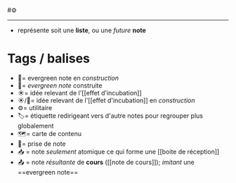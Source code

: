 #⚙️

---
- représente soit une **liste**, ou une *future* **note**
# Tags / balises
- 🌱= evergreen note en *construction*
- 🌲= *evergreen note* construite
- ☀️= idée relevant de l'[[effet d'incubation]]
- ☀️/🌱= idée relevant de l'[[effet d'incubation]] en *construction*
- ⚙️= utilitaire
- 🏷️= étiquette redirigeant vers d'autre notes pour regrouper plus globalement
- 🗺️= carte de contenu
- 📝= prise de note
- 📥 = note *seulement* atomique ce qui forme une [[boite de réception]]
- 📤 = note *résultante* de **cours** ([[note de cours]]); *imitant* une ==evergreen note==
